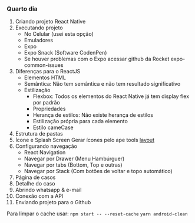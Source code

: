 ### Quarto dia

1. Criando projeto React Native
2. Executando projeto
   - No Celular (usei esta opção)
   - Emuladores
   - Expo
   - Expo Snack (Software CodenPen)
   - Se houver problemas com o Expo acessar github da Rocket expo-common-issues
3. Diferenças para o ReactJS
   - Elementos HTML
   - Semântica: Não tem semântica e não tem resultado significativo
   - Estilização
     - Flexbox: Todos os elementos do React Native já tem display flex por padrão
     - Propriedades
     - Herança de estilos: Não existe herança de estilos
     - Estilização própria para cada elemento
     - Estilo cameCase
4. Estrutura de pastas
5. Ícone e Splash Screen
   Gerar ícones pelo ape tools [layout](https://apetools.webprofusion.com/#/)
6. Configurando navegação
   - React Navigation
   - Navegar por Drawer (Menu Hambúrguer)
   - Navegar por tabs (Bottom, Top e outras)
   - Navegar por Stack (Com botões de voltar e topo automático)
7. Página de casos
8. Detalhe do caso
9. Abrindo whatsapp & e-mail
10. Conexão com a API
11. Enviando projeto para o Github

Para limpar o cache usar:
`npm start -- --reset-cache`
`yarn android-clean`
